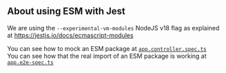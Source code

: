 ## About using ESM with Jest

We are using the `--experimental-vm-modules` NodeJS v18 flag as explained at https://jestjs.io/docs/ecmascript-modules

You can see how to mock an ESM package at [`app.controller.spec.ts`](./src/app.controller.spec.ts)  
You can see how that the real import of an ESM package is working at [`app.e2e-spec.ts`](./test/app.e2e-spec.ts)
